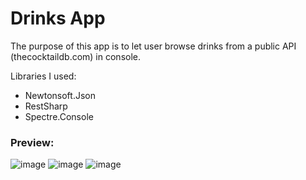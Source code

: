 # Drinks App
The purpose of this app is to let user browse drinks from a public API (thecocktaildb.com) in console.

Libraries I used:
- Newtonsoft.Json
- RestSharp
- Spectre.Console

### Preview:
![image](https://github.com/user-attachments/assets/43942b12-953b-4229-89ef-201b038fa776)
![image](https://github.com/user-attachments/assets/5f6845ed-5e5c-4d4b-a132-0e28b9362377)
![image](https://github.com/user-attachments/assets/9c496b6a-353c-49d1-9440-69796cc99f2b)

